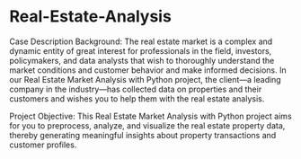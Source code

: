 # Real-Estate-Analysis
Case Description
Background: The real estate market is a complex and dynamic entity of great interest for professionals in the field, investors, policymakers, and data analysts that wish to thoroughly understand the market conditions and customer behavior and make informed decisions. In our Real Estate Market Analysis with Python project, the client—a leading company in the industry—has collected data on properties and their customers and wishes you to help them with the real estate analysis. 

Project Objective: This Real Estate Market Analysis with Python project aims for you to preprocess, analyze, and visualize the real estate property data, thereby generating meaningful insights about property transactions and customer profiles. 


